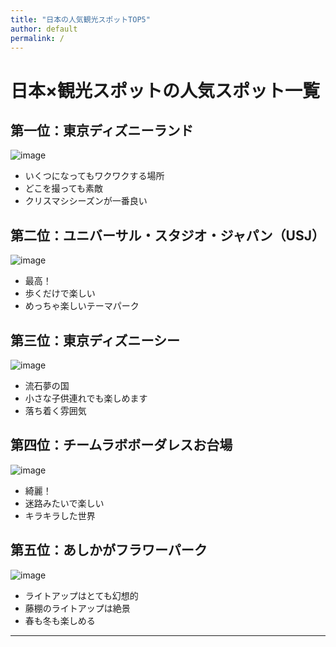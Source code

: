 ```yaml
---
title: "日本の人気観光スポットTOP5"
author: default
permalink: /
---
```

# 日本×観光スポットの人気スポット一覧  

## 第一位：東京ディズニーランド  
![image](https://user-images.githubusercontent.com/104193322/164666517-575302f3-2126-4f6b-a72e-abff2d80ef13.jpg)

  - いくつになってもワクワクする場所  
  - どこを撮っても素敵
  - クリスマシシーズンが一番良い
## 第二位：ユニバーサル・スタジオ・ジャパン（USJ）
![image](https://user-images.githubusercontent.com/104193322/164668380-919be7f0-6689-4c44-bab7-0f8048ebd588.jpg)
  - 最高！  
  - 歩くだけで楽しい
  - めっちゃ楽しいテーマパーク
## 第三位：東京ディズニーシー
![image](https://user-images.githubusercontent.com/104193322/164669570-c6d92b16-2c7f-4bb0-8b03-7f86c5e0f431.jpg)

  - 流石夢の国  
  - 小さな子供連れでも楽しめます
  - 落ち着く雰囲気
## 第四位：チームラボボーダレスお台場
![image](https://user-images.githubusercontent.com/104193322/164671266-59668774-431d-43d4-a032-c6a56ba30f0e.jpg)

  - 綺麗！ 
  - 迷路みたいで楽しい
  - キラキラした世界
## 第五位：あしかがフラワーパーク
![image](https://user-images.githubusercontent.com/104193322/164671946-83bdd95b-7503-4429-831a-44d837792c14.jpg)

  - ライトアップはとても幻想的 
  - 藤棚のライトアップは絶景
  - 春も冬も楽しめる


---

